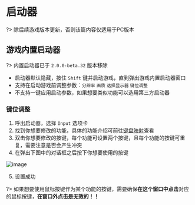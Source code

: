 # 启动器

?> 除后续游戏版本更新，否则该篇内容仅适用于PC版本

## 游戏内置启动器

?> 内置启动器已于 `2.0.0-beta.32` 版本移除

- 启动器默认隐藏，按住 `Shift` 键并启动游戏，直到弹出游戏内置启动器窗口
- 支持在启动游戏前调整参数：`分辨率` `画质` `选择显示器` `键位调整`
- 不支持一键应用启动参数，如果想要类似功能可以选用第三方启动器

### 键位调整
1. 呼出启动器，选择 `Input` 选项卡
2. 找到你想要修改的功能，具体的功能介绍可前往[键盘映射](/dlce/key_mapping.md)查看
3. 双击你想要修改的按键，每个功能可设置两个按键，且每个功能的按键可重复，需要注意是否会产生冲突
4. 在弹出下图中的对话框之后按下你想要使用的按键

![image](https://user-images.githubusercontent.com/68401855/210185994-c4da2482-73d3-4f97-b582-a4473b69e7ff.png)

5. 设置成功

?> 如果想要使用鼠标按键作为某个功能的按键，需要确保**在这个窗口中点击**对应的鼠标按键，**在窗口外点击是无效的！！**

<!--
## 第三方启动器

?> 本篇为第三方信息

为了方便各位使用移植版启动参数，为大家制作了一个启动器

**制作者**：Emeng3839

**项目地址**：[访问Gitee](https://gitee.com/emeng3839/dlport-launcher)
-->